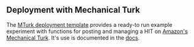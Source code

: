 ## Deployment with Mechanical Turk

The [MTurk deployment template](https://github.com/babe-project/MTurkDeployTemplate) provides a ready-to run example experiment with functions for posting and managing a HIT on [Amazon's Mechanical Turk](https://requester.mturk.com). It's use is documented in the [docs](https://babe-project.github.io/babe_site/docs/deployment.html#posting-a-_babe-experiment-as-a-hit-on-mturk).



